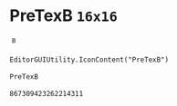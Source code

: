 # PreTexB `16x16`
<img src="/img/PreTexB.png" width=16 height=16>

``` CSharp
EditorGUIUtility.IconContent("PreTexB")
```
```
PreTexB
```
```
867309423262214311
```
